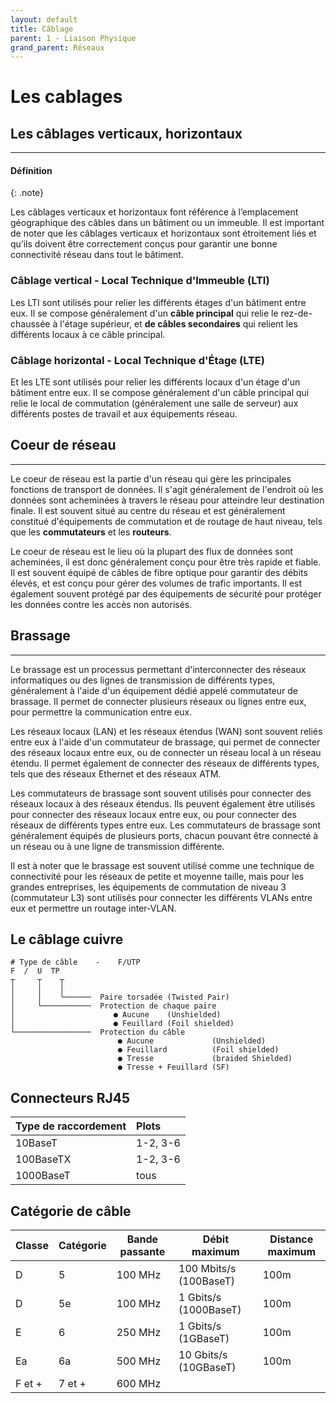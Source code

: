 ```yaml
---
layout: default
title: Câblage
parent: 1 - Liaison Physique
grand_parent: Réseaux
---
```


# Les cablages

## Les câblages verticaux, horizontaux

---

#### Définition

{: .note}

Les câblages verticaux et horizontaux font référence à l’emplacement géographique des câbles dans un bâtiment ou un immeuble. Il est important de noter que les câblages verticaux et horizontaux sont étroitement liés et qu’ils doivent être correctement conçus pour garantir une bonne connectivité réseau dans tout le bâtiment.

### Câblage vertical - Local Technique d'Immeuble (LTI)

Les LTI sont utilisés pour relier les différents étages d'un bâtiment entre eux. Il se compose généralement d'un **câble principal** qui relie le rez-de-chaussée à l'étage supérieur, et **de câbles secondaires** qui relient les différents locaux à ce câble principal.

### Câblage horizontal - Local Technique d'Étage (LTE)

Et les LTE sont utilisés pour relier les différents locaux d'un étage d'un bâtiment entre eux. Il se compose généralement d'un câble principal qui relie le local de commutation (généralement une salle de serveur) aux différents postes de travail et aux équipements réseau.

## Coeur de réseau

---

Le coeur de réseau est la partie d'un réseau qui gère les principales fonctions de transport de données. Il s'agit généralement de l'endroit où les données sont acheminées à travers le réseau pour atteindre leur destination finale. Il est souvent situé au centre du réseau et est généralement constitué d'équipements de commutation et de routage de haut niveau, tels que les **commutateurs** et les **routeurs**.

Le coeur de réseau est le lieu où la plupart des flux de données sont acheminées, il est donc généralement conçu pour être très rapide et fiable. Il est souvent équipé de câbles de fibre optique pour garantir des débits élevés, et est conçu pour gérer des volumes de trafic importants. Il est également souvent protégé par des équipements de sécurité pour protéger les données contre les accès non autorisés.

## Brassage

---

Le brassage est un processus permettant d'interconnecter des réseaux informatiques ou des lignes de transmission de différents types, généralement à l'aide d'un équipement dédié appelé commutateur de brassage. Il permet de connecter plusieurs réseaux ou lignes entre eux, pour permettre la communication entre eux.

Les réseaux locaux (LAN) et les réseaux étendus (WAN) sont souvent reliés entre eux à l'aide d'un commutateur de brassage, qui permet de connecter des réseaux locaux entre eux, ou de connecter un réseau local à un réseau étendu. Il permet également de connecter des réseaux de différents types, tels que des réseaux Ethernet et des réseaux ATM.

Les commutateurs de brassage sont souvent utilisés pour connecter des réseaux locaux à des réseaux étendus. Ils peuvent également être utilisés pour connecter des réseaux locaux entre eux, ou pour connecter des réseaux de différents types entre eux. Les commutateurs de brassage sont généralement équipés de plusieurs ports, chacun pouvant être connecté à un réseau ou à une ligne de transmission différente.

Il est à noter que le brassage est souvent utilisé comme une technique de connectivité pour les réseaux de petite et moyenne taille, mais pour les grandes entreprises, les équipements de commutation de niveau 3 (commutateur L3) sont utilisés pour connecter les différents VLANs entre eux et permettre un routage inter-VLAN.

## Le câblage cuivre

```plaintext
# Type de câble    -    F/UTP
F  /  U  TP
┬     ┬    ┬
│     │    │
│     │    └──────  Paire torsadée (Twisted Pair)
│     └───────────  Protection de chaque paire
│                      ● Aucune    (Unshielded)
│                      ● Feuillard (Foil shielded)
└─────────────────  Protection du câble
                        ● Aucune             (Unshielded)
                        ● Feuillard          (Foil shielded)
                        ● Tresse             (braided Shielded)
                        ● Tresse + Feuillard (SF)
```

## Connecteurs RJ45

| Type de raccordement | Plots    |
| :------------------- | :------- |
| 10BaseT              | 1-2, 3-6 |
| 100BaseTX            | 1-2, 3-6 |
| 1000BaseT            | tous     |

## Catégorie de câble

| Classe | Catégorie | Bande passante | Débit maximum          | Distance maximum |
| ------ | --------- | -------------- | ---------------------- | ---------------- |
| D      | 5         | 100 MHz        | 100 Mbits/s (100BaseT) | 100m             |
| D      | 5e        | 100 MHz        | 1 Gbits/s (1000BaseT)  | 100m             |
| E      | 6         | 250 MHz        | 1 Gbits/s (1GBaseT)    | 100m             |
| Ea     | 6a        | 500 MHz        | 10 Gbits/s (10GBaseT)  | 100m             |
| F et + | 7 et +    | 600 MHz        |                        |                  |
